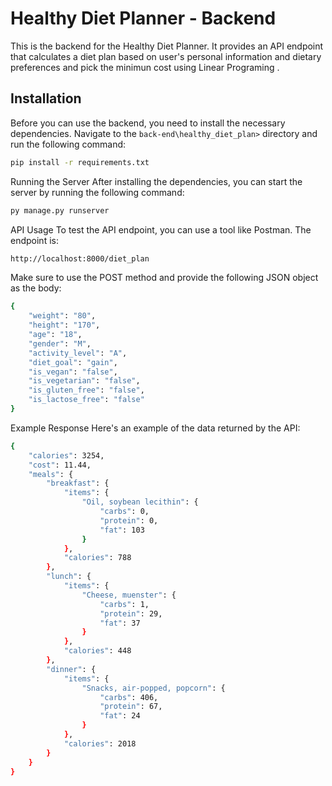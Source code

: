 # Healthy Diet Planner - Backend

This is the backend for the Healthy Diet Planner. It provides an API endpoint that calculates a diet plan based on user's personal information and dietary preferences and pick the minimun cost using Linear Programing .

## Installation

Before you can use the backend, you need to install the necessary dependencies. Navigate to the `back-end\healthy_diet_plan>` directory and run the following command:

```bash
pip install -r requirements.txt
```

Running the Server
After installing the dependencies, you can start the server by running the following command:

```bash
py manage.py runserver
```

API Usage
To test the API endpoint, you can use a tool like Postman. The endpoint is:

```bash
http://localhost:8000/diet_plan
```

Make sure to use the POST method and provide the following JSON object as the body:

```bash
{
    "weight": "80",
    "height": "170",
    "age": "18",
    "gender": "M",
    "activity_level": "A",
    "diet_goal": "gain",
    "is_vegan": "false",
    "is_vegetarian": "false",
    "is_gluten_free": "false",
    "is_lactose_free": "false"
}
```

Example Response
Here's an example of the data returned by the API:

```bash
{
    "calories": 3254,
    "cost": 11.44,
    "meals": {
        "breakfast": {
            "items": {
                "Oil, soybean lecithin": {
                    "carbs": 0,
                    "protein": 0,
                    "fat": 103
                }
            },
            "calories": 788
        },
        "lunch": {
            "items": {
                "Cheese, muenster": {
                    "carbs": 1,
                    "protein": 29,
                    "fat": 37
                }
            },
            "calories": 448
        },
        "dinner": {
            "items": {
                "Snacks, air-popped, popcorn": {
                    "carbs": 406,
                    "protein": 67,
                    "fat": 24
                }
            },
            "calories": 2018
        }
    }
}
```
